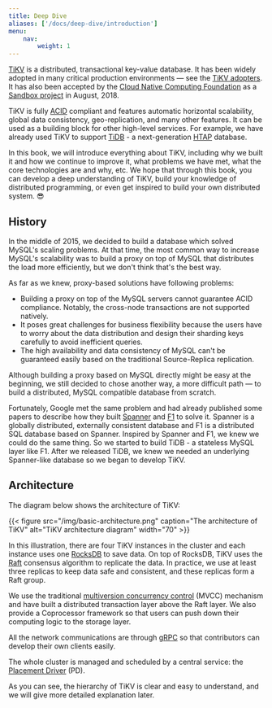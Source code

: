 ```yaml
---
title: Deep Dive
aliases: ['/docs/deep-dive/introduction']
menu:
    nav:
        weight: 1
---
```


[TiKV](https://github.com/tikv/tikv) is a distributed, transactional key-value database. It has been widely adopted in many critical production environments &mdash; see the [TiKV adopters](https://github.com/tikv/tikv/blob/master/docs/adopters.md). It has also been accepted by the [Cloud Native Computing Foundation](https://www.cfnc.org) as a [Sandbox project](https://www.cncf.io/blog/2018/08/28/cncf-to-host-tikv-in-the-sandbox/) in August, 2018.

TiKV is fully [ACID](https://en.wikipedia.org/wiki/ACID_(computer_science)) compliant and features automatic horizontal scalability, global data consistency, geo-replication, and many other features. It can be used as a building block for other high-level services. For example, we have already used TiKV to support [TiDB](https://github.com/pingcap/tidb) - a next-generation [HTAP](https://en.wikipedia.org/wiki/Hybrid_transactional/analytical_processing_(HTAP)) database.

In this book, we will introduce everything about TiKV, including why we built it and how we continue to improve it, what problems we have met, what the core technologies are and why, etc. We hope that through this book, you can develop a deep understanding of TiKV, build your knowledge of distributed programming, or even get inspired to build your own distributed system. 😎

## History

In the middle of 2015, we decided to build a database which solved MySQL's scaling problems. At that time, the most common way to increase MySQL's scalability was to build a proxy on top of MySQL that distributes the load more efficiently, but we don't think that's the best way.

As far as we knew, proxy-based solutions have following problems:

+ Building a proxy on top of the MySQL servers cannot guarantee ACID compliance. Notably, the cross-node transactions are not supported natively.
+ It poses great challenges for business flexibility because the users have to worry about the data distribution and design their sharding keys carefully to avoid inefficient queries.
+ The high availability and data consistency of MySQL can't be guaranteed easily based on the traditional Source-Replica replication.

Although building a proxy based on MySQL directly might be easy at the beginning, we still decided to chose another way, a more difficult path &mdash; to build a distributed, MySQL compatible database from scratch.

Fortunately, Google met the same problem and had already published some papers to describe how they built [Spanner](http://static.googleusercontent.com/media/research.google.com/en//archive/spanner-osdi2012.pdf) and [F1](https://storage.googleapis.com/pub-tools-public-publication-data/pdf/41344.pdf) to solve it. Spanner is a globally distributed, externally consistent database and F1 is a distributed SQL database based on Spanner. Inspired by Spanner and F1, we knew we could do the same thing. So we started to build TiDB - a stateless MySQL layer like F1. After we released TiDB, we knew we needed an underlying Spanner-like database so we began to develop TiKV.

## Architecture

The diagram below shows the architecture of TiKV:

{{< figure
    src="/img/basic-architecture.png"
    caption="The architecture of TiKV"
    alt="TiKV architecture diagram"
    width="70" >}}

In this illustration, there are four TiKV instances in the cluster and each instance uses one [RocksDB](https://github.com/facebook/rocksdb) to save data. On top of RocksDB, TiKV uses the [Raft](https://raft.github.io/) consensus algorithm to replicate the data. In practice, we use at least three replicas to keep data safe and consistent, and these replicas form a Raft group.

We use the traditional [multiversion concurrency control](https://en.wikipedia.org/wiki/Multiversion_concurrency_control) (MVCC) mechanism and have built a distributed transaction layer above the Raft layer. We also provide a Coprocessor framework so that users can push down their computing logic to the storage layer.

All the network communications are through [gRPC](https://grpc.io/) so that contributors can develop their own clients easily.

The whole cluster is managed and scheduled by a central service: the [Placement Driver](https://github.com/pingcap/pd) (PD).

As you can see, the hierarchy of TiKV is clear and easy to understand, and we will give more detailed explanation later.
